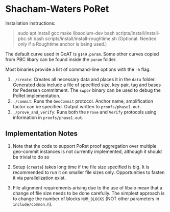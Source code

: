 # Shacham-Waters PoRet

Installation instructions:

> sudo apt install gcc make libsodium-dev
> bash scripts/install/install-pbc.sh
> bash scripts/install/install-roughtime.sh (Optional. Needed only if a Roughtime anchor is being used.) 

The default curve used in GoAT is `g149.param`. Some other curves copied from PBC libary can be found inside the `param` folder. 

Most binaries provide a list of command-line options with the `-h` flag.

1. `./create`: Creates all necessary data and places it in the `data` folder. Generated data include a file of specified size, key pair, tag and bases for Pedersen commitment. The `swpor` binary can be used to debug the PoRet implementation.
2. `./commit`: Runs the `GeoCommit` protocol. Anchor name, amplification factor can be specified. Output written to `proofs/phase1.out`.
3. `./prove_and_verify`: Runs both the `Prove` and `Verify` protocols using information in `proofs/phase1.out`.

## Implementation Notes

1. Note that the code to support PoRet proof aggregation over multiple geo-commit instances is not currently implemented, although it should be trivial to do so

2. Setup (`create`) takes long time if the file size specified is big. It is recommended to run it on smaller file sizes only. Opportunities to fasten it  via parallelization exist.

3. File alignment requirements arising due to the use of libaio mean that a change of file size needs to be done carefully. The simplest approach is to change the number of blocks `NUM_BLOCKS` (NOT other parameters in `include/common.h`).